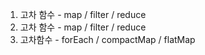 1) 고차 함수 - map / filter / reduce 
1) 고차 함수 - map / filter / reduce 
2) 고차함수 - forEach / compactMap / flatMap 

